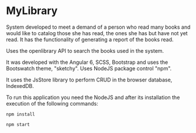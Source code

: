 # MyLibrary

System developed to meet a demand of a person who read many books and would like to catalog those she has read, the ones she has but have not yet read. It has the functionality of generating a report of the books read.

Uses the openlibrary API to search the books used in the system.

It was developed with the Angular 6, SCSS, Bootstrap and uses the Bootswatch theme, "sketchy". Uses NodeJS package control "npm".

It uses the JsStore library to perform CRUD in the browser database, IndexedDB.

To run this application you need the NodeJS and after its installation the execution of the following commands:

<code>npm install</code>

<code>npm start</code>

